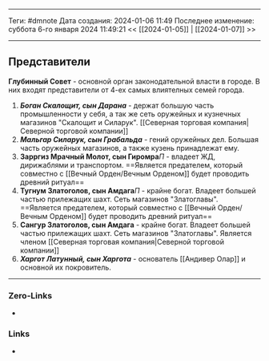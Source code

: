 ___
Теги: #dmnote 
Дата создания: 2024-01-06 11:49 
Последнее изменение: суббота 6-го января 2024 11:49:21
<< [[2024-01-05]] | [[2024-01-07]] >> 
___
## Представители

**Глубинный Совет** - основной орган законодательной власти в городе. В них входят представители от 4-ех самых влиятелных семей города.

1. ***Боган Скалощит, сын Дарана*** - держат большую часть промышленности у себя, а так же сеть оружейных и кузнечных магазинов "Скалощит и Силарук". [[Северная торговая компания|Северной торговой компании]]
2. ***Мальгар Силарук, сын Грабальда*** - гений оружейных дел. Большая часть оружейных магазинов, а также кузень принадлежат ему.
3. **Зарргиз Мрачный Молот, сын Гиромра***П* - владеет ЖД, дирижаблями и транспортом. ==Является предателем, который совместно с [[Вечный Орден/Вечным Орденом]] будет проводить древний ритуал==
4. **Тугнум Златоголов, сын Амдага***П* - крайне богат. Владеет большей частью прилежащих шахт. Сеть магазинов "Златоглавы". ==Является предателем, который совместно с [[Вечный Орден/Вечным Орденом]] будет проводить древний ритуал==
5. **Сангур Златоголов, сын Амдага**  - крайне богат. Владеет большей частью прилежащих шахт. Сеть магазинов "Златоглавы". Является членом [[Северная торговая компания|Северной торговой компании]]
6. ***Харгот Латунный, сын Харгота*** - основатель [[Андивер Олар]] и основной их покровитель.

___
### Zero-Links
- 

### Links
- 
